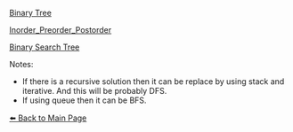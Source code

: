 
[Binary Tree](./Binary_Tree.md)  

[Inorder_Preorder_Postorder](./Inorder_Preorder_Postorder.md)  

[Binary Search Tree](./Binary_Search_Tree.md)

Notes:
- If there is a recursive solution then it can be replace by using stack and iterative. And this will be probably DFS.
- If using queue then it can be BFS.

[⬅️ Back to Main Page](../README.md)